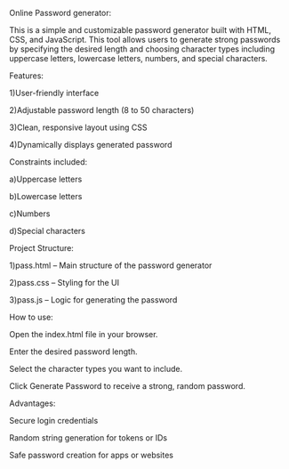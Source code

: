Online Password generator:

This is a simple and customizable password generator built with HTML, CSS, and JavaScript. This tool allows users to generate strong passwords by specifying the desired length and choosing character types including uppercase letters, lowercase letters, numbers, and special characters.


Features:

1)User-friendly interface

2)Adjustable password length (8 to 50 characters)

3)Clean, responsive layout using CSS

4)Dynamically displays generated password


Constraints included:

a)Uppercase letters

b)Lowercase letters

c)Numbers

d)Special characters


Project Structure:

1)pass.html – Main structure of the password generator

2)pass.css – Styling for the UI

3)pass.js – Logic for generating the password


How to use:

Open the index.html file in your browser.

Enter the desired password length.

Select the character types you want to include.

Click Generate Password to receive a strong, random password.


Advantages:

Secure login credentials

Random string generation for tokens or IDs

Safe password creation for apps or websites
